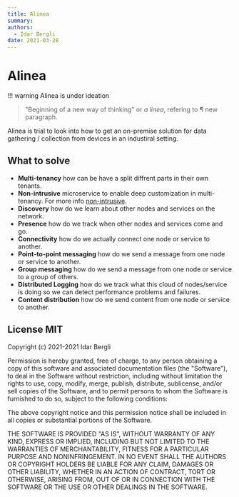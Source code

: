 ```yaml
---
title: Alinea
summary:
authors:
  - Idar Bergli
date: 2021-03-28
---
```


# Alinea

!!! warning
    Alinea is under ideation


> "Beginning of a new way of thinking" or _a linea_, refering to &para; new paragraph.

Alinea is trial to look into how to get an on-premise solution for data gathering / collection from devices in an industiral setting. 
## What to solve

- **Multi-tenancy** how can be have a split diffrent parts in their own tenants.
- **Non-intrusive** microservice to enable deep customization in multi-tenancy. For more info [non-intrusive](https://www.duo.uio.no/bitstream/handle/10852/79791/Thesis.pdf?sequence=14&isAllowed=y).
- **Discovery** how do we learn about other nodes and services on the network.
- **Presence** how do we track when other nodes and services come and go.
- **Connectivity** how do we actually connect one node or service to another.
- **Point-to-point messaging** how do we send a message from one node or service to another.
- **Group messaging** how do we send a message from one node or service to a group of others.
- **Distributed Logging** how do we track what this cloud of nodes/service is doing so we can detect performance problems and failures.
- **Content distribution** how do we send content from one node or service to another.

## License MIT

Copyright (c) 2021-2021 Idar Bergli

Permission is hereby granted, free of charge, to any person obtaining
a copy of this software and associated documentation files (the
"Software"), to deal in the Software without restriction, including
without limitation the rights to use, copy, modify, merge, publish,
distribute, sublicense, and/or sell copies of the Software, and to
permit persons to whom the Software is furnished to do so, subject to
the following conditions:

The above copyright notice and this permission notice shall be
included in all copies or substantial portions of the Software.

THE SOFTWARE IS PROVIDED "AS IS", WITHOUT WARRANTY OF ANY KIND,
EXPRESS OR IMPLIED, INCLUDING BUT NOT LIMITED TO THE WARRANTIES OF
MERCHANTABILITY, FITNESS FOR A PARTICULAR PURPOSE AND
NONINFRINGEMENT. IN NO EVENT SHALL THE AUTHORS OR COPYRIGHT HOLDERS BE
LIABLE FOR ANY CLAIM, DAMAGES OR OTHER LIABILITY, WHETHER IN AN ACTION
OF CONTRACT, TORT OR OTHERWISE, ARISING FROM, OUT OF OR IN CONNECTION
WITH THE SOFTWARE OR THE USE OR OTHER DEALINGS IN THE SOFTWARE.
